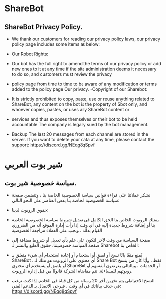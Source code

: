 # ShareBot
## ShareBot Privacy Policy.
- We thank our customers for reading our privacy policy laws, our privacy policy page includes some items as below: 
- Our Robot Rights:

- Our bot has the full right to amend the terms of our privacy policy or add new ones to it at any time if the site administration deems it necessary to do so, and customers must review the privacy 

- policy page from time to time to be aware of any modification or terms added to the policy page Our privacy.
-Copyright of our Sharebot:

- It is strictly prohibited to copy, paste, use or reuse anything related to ShareBot, any content on the bot is the property of Sbot only, and whoever copies, pastes, or uses any ShareBot content or 

- services and thus exposes themselves or their bot to be held accountable The company is legally sued by the bot management. 

- Backup The last 20 messages from each channel are stored in the server. If you want to delete your data at any time, please contact the support: https://discord.gg/NEqg8qSpvf
# شير بوت العربي
## سياسة خصوصية شير بوت.
- نشكر عملائنا على قراءة قوانين سياسة الخصوصية الخاصة بنا ، وتتضمن صفحة سياسة الخصوصية الخاصة بنا بعض العناصر على النحو التالي:

- حقوق الروبوت لدينا:

- يمتلك الروبوت الخاص بنا الحق الكامل في تعديل شروط سياسة الخصوصية الخاصة بنا أو إضافة شروط جديدة إليه في أي وقت إذا رأت إدارة الموقع أنه من الضروري القيام بذلك ، ويجب على العملاء مراجعة الخصوصية

- صفحة السياسة من وقت لآخر لتكون على علم بأي تعديل أو شروط مضافة إلى صفحة السياسة خصوصيتنا. حقوق الطبع والنشر لـ Sharebot الخاص بنا:

- يُمنع منعًا باتًا نسخ أو لصق أو استخدام أو إعادة استخدام أي شيء متعلق بـ ShareBot ، أي محتوى على الروبوت هو ملك لـ Share Bot فقط ، وأيًا كان من ينسخ أو يلصق أو يستخدم أي محتوى ShareBot أو الخدمات ، وبالتالي يعرضون أنفسهم أو روبوتهم للمساءلة. تتم مقاضاة الشركة قانونًا من قبل إدارة الروبوت.

- النسخ الاحتياطي يتم تخزين آخر 20 رسالة من كل قناة في الخادم. إذا كنت ترغب في حذف بياناتك في أي وقت ، فيرجى الاتصال بـ الدعم الفني: https://discord.gg/NEqg8qSpvf 
